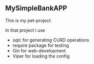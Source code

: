 ## MySimpleBankAPP

This is my pet-project.

In that project i use
- sqlc for generating CURD operations
- require package for testing
- Gin for web-development
- Viper for loading the config